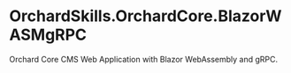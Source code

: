 # OrchardSkills.OrchardCore.BlazorWASMgRPC
Orchard Core CMS Web Application with Blazor WebAssembly and gRPC.
